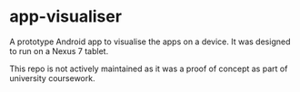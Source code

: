 # app-visualiser

A prototype Android app to visualise the apps on a device.
It was designed to run on a Nexus 7 tablet. 

This repo is not actively maintained as it was a proof of
concept as part of university coursework.

